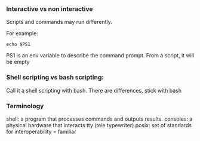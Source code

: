 ### Interactive vs non interactive

Scripts and commands may run differently.

For example:

`echo $PS1` 

PS1 is an env variable to describe the command prompt. From a script, it will be empty


### Shell scripting vs bash scripting:
Call it a shell scripting with bash. There are differences, stick with bash

### Terminology

shell: a program that processes commands and outputs results.
consoles: a physical hardware that interacts 
tty (tele typewriter)
posix: set of standards for interoperability = familiar 
